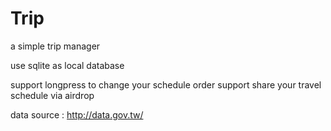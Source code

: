 # Trip

a simple trip manager

use sqlite as local database

support longpress to change your schedule order
support share your travel schedule via airdrop

data source : http://data.gov.tw/
